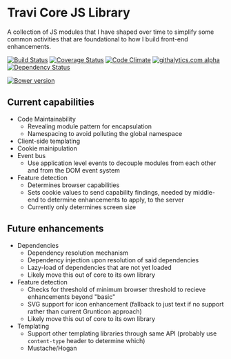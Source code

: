 Travi Core JS Library
=====================

A collection of JS modules that I have shaped over time to simplify some common activities that are foundational to how I build front-end enhancements.

[![Build Status](http://img.shields.io/travis/travi/travi-core.svg?style=flat)](https://travis-ci.org/travi/travi-core)
[![Coverage Status](http://img.shields.io/coveralls/travi/travi-core.svg?style=flat)](https://coveralls.io/r/travi/travi-core?branch=master)
[![Code Climate](http://img.shields.io/codeclimate/github/travi/travi-core.svg?style=flat)](https://codeclimate.com/github/travi/travi-core)
[![githalytics.com alpha](https://cruel-carlota.pagodabox.com/dbf0f99784c157897e7978f91ebe62fe "githalytics.com")](http://githalytics.com/travi/travi-core)
[![Dependency Status](http://img.shields.io/gemnasium/travi/travi-core.svg?style=flat)](https://gemnasium.com/travi/travi-core)

[![Bower version](https://badge.fury.io/bo/travi-core.svg)](http://badge.fury.io/bo/travi-core)



## Current capabilities

 * Code Maintainability
   * Revealing module pattern for encapsulation
   * Namespacing to avoid polluting the global namespace
 * Client-side templating
 * Cookie mainipulation
 * Event bus
   * Use application level events to decouple modules from each other and from the DOM event system
 * Feature detection
   * Determines browser capabilities 
   * Sets cookie values to send capability findings, needed by middle-end to determine enhancements to apply, to the server
   * Currently only determines screen size
    
## Future enhancements

 * Dependencies
   * Dependency resolution mechanism
   * Dependency injection upon resolution of said dependencies
   * Lazy-load of dependencies that are not yet loaded
   * Likely move this out of core to its own library
 * Feature detection
   * Checks for threshold of minimum browser threshold to recieve enhancements beyond "basic"
   * SVG support for icon enhancement (fallback to just text if no support rather than current Grunticon approach)
   * Likely move this out of core to its own library
 * Templating
   * Support other templating libraries through same API (probably use `content-type` header to determine which)
   * Mustache/Hogan
